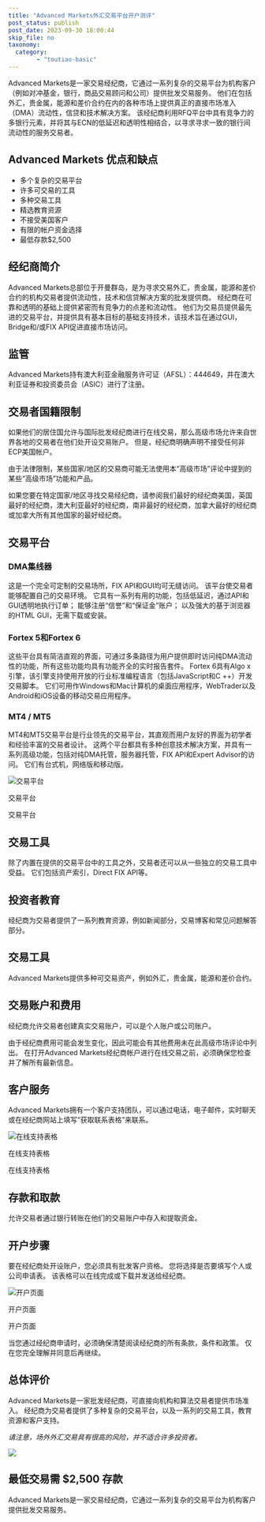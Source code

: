 ```yaml
---
title: "Advanced Markets外汇交易平台开户测评"
post_status: publish
post_date: 2023-09-30 18:00:44
skip_file: no
taxonomy:
  category:
        - "toutiao-basic"
---
```


Advanced Markets是一家交易经纪商，它通过一系列复杂的交易平台为机构客户（例如对冲基金，银行，商品交易顾问和公司）提供批发交易服务。 他们在包括外汇，贵金属，能源和差价合约在内的各种市场上提供真正的直接市场准入（DMA）流动性，信贷和技术解决方案。 该经纪商利用RFQ平台中具有竞争力的多银行元素，并将其与ECN的低延迟和透明性相结合，以寻求寻求一致的银行间流动性的服务交易者。

## Advanced Markets 优点和缺点

- 多个复杂的交易平台
- 许多可交易的工具
- 多种交易工具
- 精选教育资源
- 不接受美国客户
- 有限的帐户资金选择
- 最低存款$2,500

## 经纪商简介

Advanced Markets总部位于开曼群岛，是为寻求交易外汇，贵金属，能源和差价合约的机构交易者提供流动性，技术和信贷解决方案的批发提供商。 经纪商在可靠和透明的基础上提供紧密而有竞争力的点差和流动性。 他们为交易员提供最先进的交易平台，并提供具有基本目标的基础支持技术，该技术旨在通过GUI，Bridge和/或FIX API促进直接市场访问。

## 监管

Advanced Markets持有澳大利亚金融服务许可证（AFSL）：444649，并在澳大利亚证券和投资委员会（ASIC）进行了注册。

## 交易者国籍限制

如果他们的居住国允许与国际批发经纪商进行在线交易，那么高级市场允许来自世界各地的交易者在他们处开设交易账户。 但是，经纪商明确声明不接受任何非ECP美国帐户。

由于法律限制，某些国家/地区的交易商可能无法使用本“高级市场”评论中提到的某些“高级市场”功能和产品。

如果您要在特定国家/地区寻找交易经纪商，请参阅我们最好的经纪商美国，英国最好的经纪商，澳大利亚最好的经纪商，南非最好的经纪商，加拿大最好的经纪商或加拿大所有其他国家的最好经纪商。

## 交易平台

### **DMA集线器**

这是一个完全可定制的交易场所，FIX API和GUI均可无缝访问。 该平台使交易者能够配置自己的交易环境。 它具有一系列有用的功能，包括低延迟，通过API和GUI透明地执行订单； 能够注册“信誉”和“保证金”账户； 以及强大的基于浏览器的HTML GUI，无需下载或安装。

### **Fortex 5和Fortex 6**

这些平台具有简洁直观的界面，可通过多条路径为用户提供即时访问纯DMA流动性的功能，所有这些功能均具有功能齐全的实时报告套件。 Fortex 6具有Algo x引擎，该引擎支持使用开放的行业标准编程语言（包括JavaScript和C ++）开发交易脚本。 它们可用作Windows和Mac计算机的桌面应用程序，WebTrader以及Android和iOS设备的移动交易应用程序。

### **MT4 / MT5**

MT4和MT5交易平台是行业领先的交易平台，其直观而用户友好的界面为初学者和经验丰富的交易者设计。 这两个平台都具有多种创意技术解决方案，并具有一系列高级功能，包括对纯DMA托管，服务器托管，FIX API和Expert Advisor的访问。 它们有台式机，网络版和移动版。

![交易平台](https://cdn.fendou.la/funstoutiao/2020/11/Advanced-Markets-Review-Trading-Platform-916x1024.jpg "交易平台")

交易平台

交易平台

## 交易工具

除了内置在提供的交易平台中的工具之外，交易者还可以从一些独立的交易工具中受益。 它们包括资产索引，Direct FIX API等。

## 投资者教育

经纪商为交易者提供了一系列教育资源，例如新闻部分，交易博客和常见问题解答部分。

## 交易工具

Advanced Markets提供多种可交易资产，例如外汇，贵金属，能源和差价合约。

## 交易账户和费用

经纪商允许交易者创建真实交易账户，可以是个人账户或公司账户。

由于经纪商费用可能会发生变化，因此可能会有其他费用未在此高级市场评论中列出。 在打开Advanced Markets经纪商帐户进行在线交易之前，必须确保您检查并了解所有最新信息。

## 客户服务

Advanced Markets拥有一个客户支持团队，可以通过电话，电子邮件，实时聊天或在经纪商网站上填写“获取联系表格”来联系。

![在线支持表格](https://cdn.fendou.la/funstoutiao/2020/11/Advanced-Markets-Review-Online-Support-Form.jpg "在线支持表格")

在线支持表格

在线支持表格

## 存款和取款

允许交易者通过银行转账在他们的交易账户中存入和提取资金。

## 开户步骤

要在经纪商处开设账户，您必须具有批发客户资格。 您将选择是否要填写个人或公司申请表。 该表格可以在线完成或下载并发送给经纪商。

![开户页面](https://cdn.fendou.la/funstoutiao/2020/11/Advanced-Markets-Review-Account-Opening-Page.jpg "开户页面")

开户页面

开户页面

当您通过经纪商申请时，必须确保清楚阅读经纪商的所有条款，条件和政策。 仅在您完全理解并同意后再继续。

## 总体评价

Advanced Markets是一家批发经纪商，可直接向机构和算法交易者提供市场准入。 经纪商为交易者提供了多种复杂的交易平台，以及一系列的交易工具，教育资源和客户支持。

_请注意，场外外汇交易具有很高的风险，并不适合许多投资者。_

![](https://cdn.fendou.la/funstoutiao/2020/11/Advanced-Markets-Logo.png)

## 最低交易需 **$2,500** 存款

Advanced Markets是一家交易经纪商，它通过一系列复杂的交易平台为机构客户提供批发交易服务。
